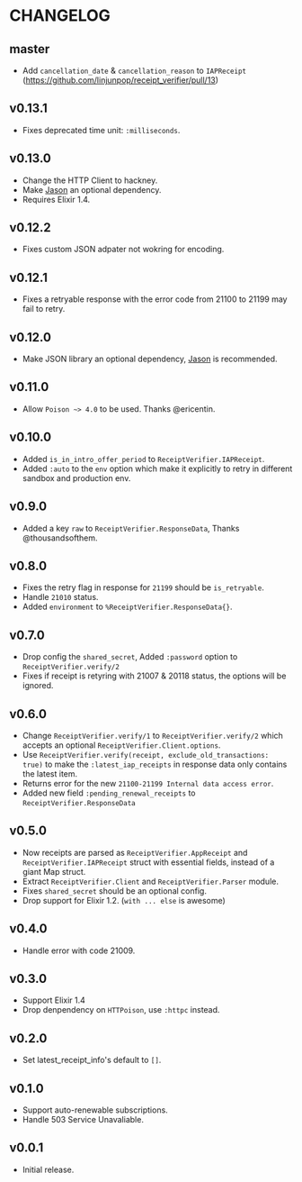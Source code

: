# CHANGELOG

## master

- Add `cancellation_date` & `cancellation_reason` to `IAPReceipt` (https://github.com/linjunpop/receipt_verifier/pull/13)

## v0.13.1

- Fixes deprecated time unit: `:milliseconds`.

## v0.13.0

- Change the HTTP Client to hackney.
- Make [Jason](https://github.com/michalmuskala/jason) an optional dependency.
- Requires Elixir 1.4.

## v0.12.2

- Fixes custom JSON adpater not wokring for encoding.

## v0.12.1

- Fixes a retryable response with the error code from 21100 to 21199 may fail to retry.

## v0.12.0

- Make JSON library an optional dependency,
  [Jason](https://github.com/michalmuskala/jason) is recommended.

## v0.11.0

- Allow `Poison ~> 4.0` to be used. Thanks @ericentin.

## v0.10.0

- Added `is_in_intro_offer_period` to `ReceiptVerifier.IAPReceipt`.
- Added `:auto` to the `env` option which make it explicitly to retry in different sandbox and production env.

## v0.9.0

- Added a key `raw` to `ReceiptVerifier.ResponseData`, Thanks @thousandsofthem.

## v0.8.0

- Fixes the retry flag in response for `21199` should be `is_retryable`.
- Handle `21010` status.
- Added `environment` to `%ReceiptVerifier.ResponseData{}`.

## v0.7.0

- Drop config the `shared_secret`, Added `:password` option to
  `ReceiptVerifier.verify/2`
- Fixes if receipt is retyring with 21007 & 20118 status, the options will be
  ignored.

## v0.6.0

- Change `ReceiptVerifier.verify/1` to `ReceiptVerifier.verify/2` which accepts
  an optional `ReceiptVerifier.Client.options`.
- Use `ReceiptVerifier.verify(receipt, exclude_old_transactions: true)` to make
  the `:latest_iap_receipts` in response data only contains the latest item.
- Returns error for the new `21100-21199 Internal data access error`.
- Added new field `:pending_renewal_receipts` to `ReceiptVerifier.ResponseData`

## v0.5.0

- Now receipts are parsed as `ReceiptVerifier.AppReceipt` and
  `ReceiptVerifier.IAPReceipt` struct with essential fields,
  instead of a giant Map struct.
- Extract `ReceiptVerifier.Client` and `ReceiptVerifier.Parser` module.
- Fixes `shared_secret` should be an optional config.
- Drop support for Elixir 1.2. (`with ... else` is awesome)

## v0.4.0

- Handle error with code 21009.

## v0.3.0

- Support Elixir 1.4
- Drop denpendency on `HTTPoison`, use `:httpc` instead.

## v0.2.0

- Set latest_receipt_info's default to `[]`.

## v0.1.0

- Support auto-renewable subscriptions.
- Handle 503 Service Unavaliable.

## v0.0.1

- Initial release.
